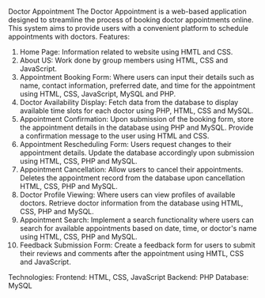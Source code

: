 
Doctor Appointment 
The Doctor Appointment is a web-based application designed to streamline the process of booking doctor appointments online. This system aims to provide users with a convenient platform to schedule appointments with doctors.
      Features:
1.	Home Page: Information related to website using HMTL and CSS.
2.	About US: Work done by group members using HTML, CSS and JavaScript.
3.	Appointment Booking Form: Where users can input their details such as name, contact information, preferred date, and time for the appointment using HTML, CSS, JavaScript, MySQL and PHP.
4.	Doctor Availability Display: Fetch data from the database to display available time slots for each doctor using PHP, HTML, CSS and MySQL.
5.	Appointment Confirmation: Upon submission of the booking form, store the appointment details in the database using PHP and MySQL. Provide a confirmation message to the user using HTML and CSS.
6.	Appointment Rescheduling Form: Users request changes to their appointment details. Update the database accordingly upon submission using HTML, CSS, PHP and MySQL.
7.	Appointment Cancellation: Allow users to cancel their appointments. Deletes the appointment record from the database upon cancellation HTML, CSS, PHP and MySQL.
8.	Doctor Profile Viewing: Where users can view profiles of available doctors. Retrieve doctor information from the database using HTML, CSS, PHP and MySQL.
9.	Appointment Search: Implement a search functionality where users can search for available appointments based on date, time, or doctor's name using HTML, CSS, PHP and MySQL.
10.	Feedback Submission Form: Create a feedback form for users to submit their reviews and comments after the appointment using HMTL, CSS and JavaScript.

Technologies:
      Frontend: HTML, CSS, JavaScript
      Backend: PHP
      Database: MySQL
